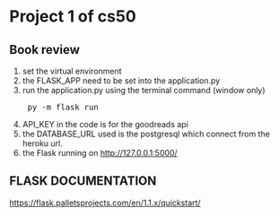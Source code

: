 # Project 1 of cs50 
## Book review 

1. set the virtual environment 
2. the FLASK_APP need to be set into the application.py
3. run the application.py using the terminal command (window only) <pre> py -m flask run
4. API_KEY in the code is for the goodreads api
5. the DATABASE_URL used is the postgresql which connect from the heroku url. 
6. the Flask running on http://127.0.0.1:5000/


## FLASK DOCUMENTATION
https://flask.palletsprojects.com/en/1.1.x/quickstart/
